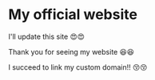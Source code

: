# My official website
I'll update this site 😍😍

Thank you for seeing my website 😆😆

I succeed to link my custom domain!! 😚😚

